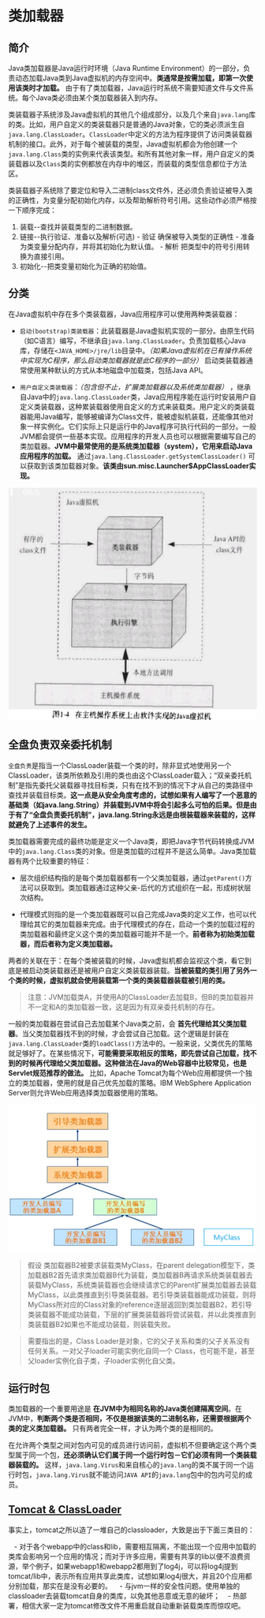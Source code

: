# 类加载器

## 简介  

Java类加载器是Java运行时环境（Java Runtime Environment）的一部分，负责动态加载Java类到Java虚拟机的内存空间中。**类通常是按需加载，即第一次使用该类时才加载。** 由于有了类加载器，Java运行时系统不需要知道文件与文件系统。每个Java类必须由某个类加载器装入到内存。

类装载器子系统涉及Java虚拟机的其他几个组成部分，以及几个来自`java.lang`库的类。比如，用户自定义的类装载器只是普通的Java对象，它的类必须派生自`java.lang.ClassLoader`。`ClassLoader`中定义的方法为程序提供了访问类装载器机制的接口。此外，对于每个被装载的类型，Java虚拟机都会为他创建一个`java.lang.Class`类的实例来代表该类型。和所有其他对象一样，用户自定义的类装载器以及`Class`类的实例都放在内存中的堆区，而装载的类型信息都位于方法区。

类装载器子系统除了要定位和导入二进制class文件外，还必须负责验证被导入类的正确性，为变量分配初始化内存，以及帮助解析符号引用。这些动作必须严格按一下顺序完成：

  1. 装载--查找并装载类型的二进制数据。
  2. 链接--执行验证、准备以及解析(可选)
    - 验证  确保被导入类型的正确性
    - 准备  为类变量分配内存，并将其初始化为默认值。
    - 解析  把类型中的符号引用转换为直接引用。
  3. 初始化--把类变量初始化为正确的初始值。

## 分类

在Java虚拟机中存在多个类装载器，Java应用程序可以使用两种类装载器：
  - `启动(bootstrap)类装载器`：此装载器是Java虚拟机实现的一部分。由原生代码（如C语言）编写，不继承自`java.lang.ClassLoader`。负责加载核心Java库，存储在`<JAVA_HOME>/jre/lib`目录中。*（如果Java虚拟机在已有操作系统中实现为C程序，那么启动类加载器就是此C程序的一部分）* 启动类装载器通常使用某种默认的方式从本地磁盘中加载类，包括Java API。

  - `用户自定义类装载器`：*（包含但不止，扩展类加载器以及系统类加载器）* ，继承自Java中的`java.lang.ClassLoader`类，Java应用程序能在运行时安装用户自定义类装载器，这种累装载器使用自定义的方式来装载类。用户定义的类装载器能用Java编写，能够被编译为Class文件，能被虚拟机装载，还能像其他对象一样实例化。它们实际上只是运行中的Java程序可执行代码的一部分。一般JVM都会提供一些基本实现。应用程序的开发人员也可以根据需要编写自己的类加载器。**JVM中最常使用的是系统类加载器（system），它用来启动Java应用程序的加载。** 通过`java.lang.ClassLoader.getSystemClassLoader()` 可以获取到该类加载器对象。**该类由sun.misc.Launcher$AppClassLoader实现。**

![](images/java-class-loader.png)

## 全盘负责双亲委托机制

`全盘负责`是指当一个ClassLoader装载一个类的时，除非显式地使用另一个ClassLoader，该类所依赖及引用的类也由这个ClassLoader载入；“双亲委托机制”是指先委托父装载器寻找目标类，只有在找不到的情况下才从自己的类路径中查找并装载目标类。**这一点是从安全角度考虑的，试想如果有人编写了一个恶意的基础类（如java.lang.String）并装载到JVM中将会引起多么可怕的后果。但是由于有了“全盘负责委托机制”，java.lang.String永远是由根装载器来装载的，这样就避免了上述事件的发生。**

类加载器需要完成的最终功能是定义一个Java类，即把Java字节代码转换成JVM中的`java.lang.Class`类的对象。但是类加载的过程并不是这么简单。Java类加载器有两个比较重要的特征：

  - 层次组织结构指的是每个类加载器都有一个父类加载器，通过`getParent()`方法可以获取到。类加载器通过这种父亲-后代的方式组织在一起，形成树状层次结构。

  - 代理模式则指的是一个类加载器既可以自己完成Java类的定义工作，也可以代理给其它的类加载器来完成。由于代理模式的存在，启动一个类的加载过程的类加载器和最终定义这个类的类加载器可能并不是一个。**前者称为初始类加载器，而后者称为定义类加载器。**

两者的关联在于：在每个类被装载的时候，Java虚拟机都会监视这个类，看它到底是被启动类装载器还是被用户自定义类装载器装载。**当被装载的类引用了另外一个类的时候，虚拟机就会使用装载第一个类的类装载器装载被引用的类。**

>注意：JVM加载类A，并使用A的ClassLoader去加载B，但B的类加载器并不一定和A的类加载器一致，这是因为有双亲委托机制的存在。

一般的类加载器在尝试自己去加载某个Java类之前，会 **首先代理给其父类加载器**。当父类加载器找不到的时候，才会尝试自己加载。这个逻辑是封装在`java.lang.ClassLoader`类的`loadClass()`方法中的。一般来说，父类优先的策略就足够好了。在某些情况下，**可能需要采取相反的策略，即先尝试自己加载，找不到的时候再代理给父类加载器。这种做法在Java的Web容器中比较常见，也是Servlet规范推荐的做法。** 比如，Apache Tomcat为每个Web应用都提供一个独立的类加载器，使用的就是自己优先加载的策略。IBM WebSphere Application Server则允许Web应用选择类加载器使用的策略。

![](images/class-loader-proxy-partten.png)

>假设 类加载器B2被要求装载类MyClass，在parent delegation模型下，类加载器B2首先请求类加载器B代为装载，类加载器B再请求系统类装载器去装载MyClass，系统类装载器也会继续请求它的Parent扩展类加载器去装载MyClass，以此类推直到引导类装载器。若引导类装载器能成功装载，则将MyClass所对应的Class对象的reference逐层返回到类加载器B2，若引导类装载器不能成功装载，下层的扩展类装载器将尝试装载，并以此类推直到类装载器B2如果也不能成功装载，则装载失败。

>需要指出的是，Class Loader是对象，它的父子关系和类的父子关系没有任何关系。一对父子loader可能实例化自同一个 Class，也可能不是，甚至父loader实例化自子类，子loader实例化自父类。

## 运行时包

类加载器的一个重要用途是 **在JVM中为相同名称的Java类创建隔离空间**。在JVM中，**判断两个类是否相同，不仅是根据该类的二进制名称，还需要根据两个类的定义类加载器。** 只有两者完全一样，才认为两个类的是相同的。

在允许两个类型之间对包内可见的成员进行访问前，虚拟机不但要确定这个两个类型属于同一个包，**还必须确认它们属于同一个运行时包－它们必须有同一个类装载器装载的。** 这样，`java.lang.Virus`和来自核心的`java.lang`的类不属于同一个运行时包，`java.lang.Virus`就不能访问`JAVA API`的`java.lang`包中的包内可见的成员。

## [Tomcat & ClassLoader](https://blog.csdn.net/liweisnake/article/details/8470285)

事实上，tomcat之所以造了一堆自己的classloader，大致是出于下面三类目的：

   - 对于各个webapp中的class和lib，需要相互隔离，不能出现一个应用中加载的类库会影响另一个应用的情况；而对于许多应用，需要有共享的lib以便不浪费资源，举个例子，如果webapp1和webapp2都用到了log4j，可以将log4j提到tomcat/lib中，表示所有应用共享此类库，试想如果log4j很大，并且20个应用都分别加载，那实在是没有必要的。
   - 与jvm一样的安全性问题。使用单独的classloader去装载tomcat自身的类库，以免其他恶意或无意的破坏；
   - 热部署，相信大家一定为tomcat修改文件不用重启就自动重新装载类库而惊叹吧。
